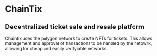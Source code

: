# ChainTix
## Decentralized ticket sale and resale platform
Chaintix uses the polygon network to create NFTs for tickets. This allows management and approval of transactions to be handled by the netowrk, allowing for cheap and easily verifyiable networks. 